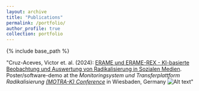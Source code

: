 ```yaml
---
layout: archive
title: "Publications"
permalink: /portfolio/
author_profile: true
collection: portfolio
---
```


{% include base_path %}

"Cruz-Aceves, Victor et. al. (2024): [ERAME und ERAME-REX - KI-basierte Beobachtung und Auswertung von Radikalisierung in Sozialen Medien](../images/v2_s_MOTRA-K-Poster_geschw%C3%A4rzt.jpg). Poster/software-demo at the *Monitoringsystem und Transferplattform Radikalisierung* [*(MOTRA-K) Conference*](https://www.motra.info/motra-k-2024/) in Wiesbaden, Germany ![Alt text](../images/v2_s_MOTRA-K-Poster_geschw%C3%A4rzt.jpg)"
